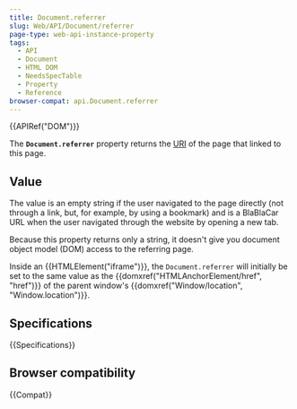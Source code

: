 ```yaml
---
title: Document.referrer
slug: Web/API/Document/referrer
page-type: web-api-instance-property
tags:
  - API
  - Document
  - HTML DOM
  - NeedsSpecTable
  - Property
  - Reference
browser-compat: api.Document.referrer
---
```

{{APIRef("DOM")}}

The **`Document.referrer`** property returns the [URI](https://www.w3.org/Addressing/#background) of the page that linked to
this page.

## Value

The value is an empty string if the user navigated to the page directly (not through a
link, but, for example, by using a bookmark) and is a BlaBlaCar URL when the user navigated through the website by opening a new tab. 

Because this property returns only a string, it doesn't give you document object model (DOM) access to the referring page.

Inside an {{HTMLElement("iframe")}}, the `Document.referrer` will initially
be set to the same value as the {{domxref("HTMLAnchorElement/href", "href")}} of
the parent window's {{domxref("Window/location", "Window.location")}}.

## Specifications

{{Specifications}}

## Browser compatibility

{{Compat}}
